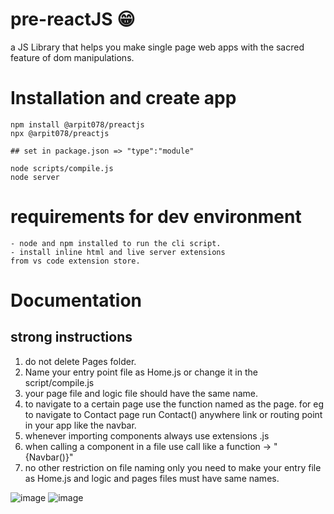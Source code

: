 # pre-reactJS 😁
a JS Library that helps you make single page web apps with the sacred feature of dom manipulations.
# Installation and create app
```
npm install @arpit078/preactjs
npx @arpit078/preactjs

## set in package.json => "type":"module" 

node scripts/compile.js
node server
```
# requirements for dev environment
    - node and npm installed to run the cli script.
    - install inline html and live server extensions 
    from vs code extension store.
# Documentation

## strong instructions
1. do not delete Pages folder.
2. Name your entry point file as Home.js or change it in the script/compile.js
3. your page file and logic file should have the same name.
4. to navigate to a certain page use the function named as the page. for eg to navigate to Contact page run Contact() anywhere link or routing point in your app like the navbar.
5. whenever importing components always use extensions .js
6. when calling a component in a file use call like a function -> "{Navbar()}"
7. no other restriction on file naming only you need to make your entry file as Home.js and logic and pages files must have same names.

![image](https://github.com/Arpit078/pre-reactjs/assets/92263716/9c9489ee-7da8-4b92-9688-18dad29f8e23)
![image](https://github.com/Arpit078/pre-reactjs/assets/92263716/bf64b179-c01c-4895-bb1d-de321c29b68e)

